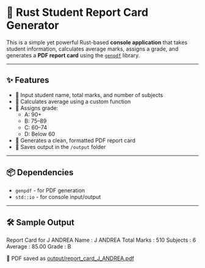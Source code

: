 # 🧾 Rust Student Report Card Generator

This is a simple yet powerful Rust-based **console application** that takes student information, calculates average marks, assigns a grade, and generates a **PDF report card** using the [`genpdf`](https://crates.io/crates/genpdf) library.

---

## ✨ Features

- 🔢 Input student name, total marks, and number of subjects
- 🧮 Calculates average using a custom function
- 🏅 Assigns grade:
  - A: 90+
  - B: 75–89
  - C: 60–74
  - D: Below 60
- 📄 Generates a clean, formatted PDF report card
- 📁 Saves output in the `/output` folder

---

## 📦 Dependencies

- `genpdf` - for PDF generation
- `std::io` - for console input/output
   
---

## 🛠 Sample Output
Report Card for J ANDREA
Name         : J ANDREA
Total Marks  : 510
Subjects     : 6
Average      : 85.00
Grade        : B

📄 PDF saved as [output/report_card_J_ANDREA.pdf](https://github.com/AndreaJohnMartin/student_report_card/blob/main/output/report_card_J_ANDREA.pdf)
   

